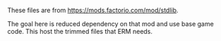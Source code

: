 These files are from https://mods.factorio.com/mod/stdlib.

The goal here is reduced dependency on that mod and use base game code.  This host the trimmed files that ERM needs.

